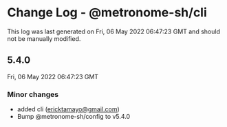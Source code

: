 # Change Log - @metronome-sh/cli

This log was last generated on Fri, 06 May 2022 06:47:23 GMT and should not be manually modified.

<!-- Start content -->

## 5.4.0

Fri, 06 May 2022 06:47:23 GMT

### Minor changes

- added cli (ericktamayo@gmail.com)
- Bump @metronome-sh/config to v5.4.0
